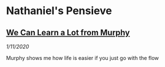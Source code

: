 # Nathaniel's Pensieve

## [We Can Learn a Lot from Murphy](/murphy/dont_get_attached_to_things)
_1/11/2020_

Murphy shows me how life is easier if you just go with the flow

